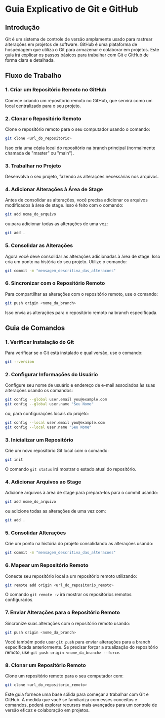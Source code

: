 # Guia Explicativo de Git e GitHub

## Introdução
Git é um sistema de controle de versão amplamente usado para rastrear alterações em projetos de software. GitHub é uma plataforma de hospedagem que utiliza o Git para armazenar e colaborar em projetos. Este guia irá explicar os passos básicos para trabalhar com Git e GitHub de forma clara e detalhada.

## Fluxo de Trabalho
### 1. Criar um Repositório Remoto no GitHub
Comece criando um repositório remoto no GitHub, que servirá como um local centralizado para o seu projeto.

### 2. Clonar o Repositório Remoto
Clone o repositório remoto para o seu computador usando o comando:
```bash
git clone <url_do_repositorio>
```
Isso cria uma cópia local do repositório na branch principal (normalmente chamada de "master" ou "main").

### 3. Trabalhar no Projeto
Desenvolva o seu projeto, fazendo as alterações necessárias nos arquivos.

### 4. Adicionar Alterações à Área de Stage
Antes de consolidar as alterações, você precisa adicionar os arquivos modificados à área de stage. Isso é feito com o comando:
```bash
git add nome_do_arquivo
```
ou para adicionar todas as alterações de uma vez:
```bash
git add .
```

### 5. Consolidar as Alterações
Agora você deve consolidar as alterações adicionadas à área de stage. Isso cria um ponto na história do seu projeto. Utilize o comando:
```bash
git commit -m "mensagem_descritiva_das_alteracoes"
```

### 6. Sincronizar com o Repositório Remoto
Para compartilhar as alterações com o repositório remoto, use o comando:
```bash
git push origin <nome_da_branch>
```
Isso envia as alterações para o repositório remoto na branch especificada.

## Guia de Comandos
### 1. Verificar Instalação do Git
Para verificar se o Git está instalado e qual versão, use o comando:
```bash
git --version
```

### 2. Configurar Informações do Usuário
Configure seu nome de usuário e endereço de e-mail associados às suas alterações usando os comandos:
```bash
git config --global user.email you@example.com
git config --global user.name "Seu Nome"
```
ou, para configurações locais do projeto:
```bash
git config --local user.email you@example.com
git config --local user.name "Seu Nome"
```

### 3. Inicializar um Repositório
Crie um novo repositório Git local com o comando:
```bash
git init
```
O comando `git status` irá mostrar o estado atual do repositório.

### 4. Adicionar Arquivos ao Stage
Adicione arquivos à área de stage para prepará-los para o commit usando:
```bash
git add nome_do_arquivo
```
ou adicione todas as alterações de uma vez com:
```bash
git add .
```

### 5. Consolidar Alterações
Crie um ponto na história do projeto consolidando as alterações usando:
```bash
git commit -m "mensagem_descritiva_das_alteracoes"
```

### 6. Mapear um Repositório Remoto
Conecte seu repositório local a um repositório remoto utilizando:
```bash
git remote add origin <url_do_repositorio_remoto>
```
O comando `git remote -v` irá mostrar os repositórios remotos configurados.

### 7. Enviar Alterações para o Repositório Remoto
Sincronize suas alterações com o repositório remoto usando:
```bash
git push origin <nome_da_branch>
```
Você também pode usar `git push` para enviar alterações para a branch especificada anteriormente. Se precisar forçar a atualização do repositório remoto, use `git push origin <nome_da_branch> --force`.

### 8. Clonar um Repositório Remoto
Clone um repositório remoto para o seu computador com:
```bash
git clone <url_do_repositorio_remoto>
```

Este guia fornece uma base sólida para começar a trabalhar com Git e GitHub. À medida que você se familiariza com esses conceitos e comandos, poderá explorar recursos mais avançados para um controle de versão eficaz e colaboração em projetos.